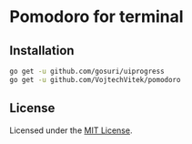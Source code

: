 # Pomodoro for terminal

## Installation

```bash
go get -u github.com/gosuri/uiprogress
go get -u github.com/VojtechVitek/pomodoro
```

## License
Licensed under the [MIT License](./LICENSE).
